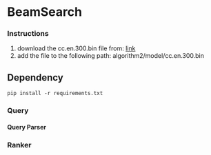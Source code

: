 # BeamSearch
### Instructions
1. download the cc.en.300.bin file from: [link](https://dl.fbaipublicfiles.com/fasttext/vectors-crawl/cc.en.300.bin.gz)
2. add the file to the following path: algorithm2/model/cc.en.300.bin

## Dependency
 ```
 pip install -r requirements.txt
 ```
 
### Query
#### Query Parser

### Ranker
